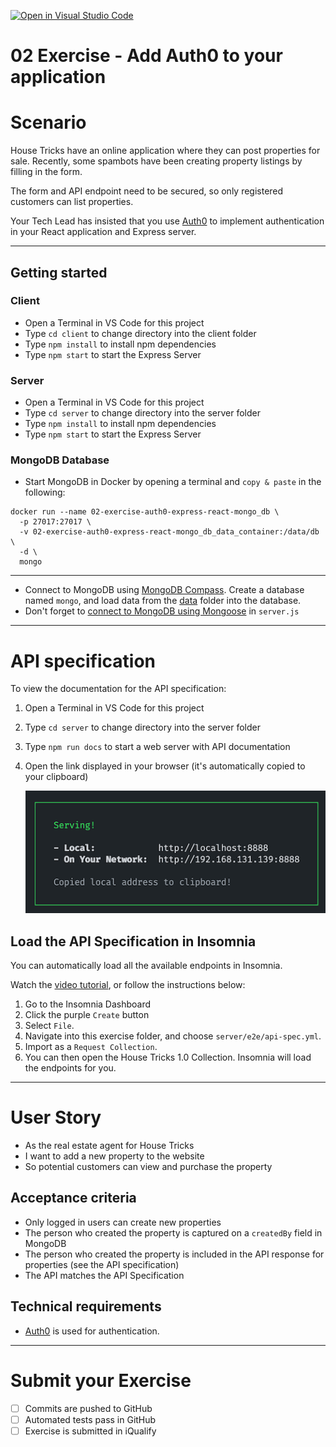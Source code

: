 [![Open in Visual Studio Code](https://classroom.github.com/assets/open-in-vscode-718a45dd9cf7e7f842a935f5ebbe5719a5e09af4491e668f4dbf3b35d5cca122.svg)](https://classroom.github.com/online_ide?assignment_repo_id=11565998&assignment_repo_type=AssignmentRepo)
# 02 Exercise - Add Auth0 to your application

# Scenario

House Tricks have an online application where they can post properties for sale. Recently, some spambots have been creating property listings by filling in the form.

The form and API endpoint need to be secured, so only registered customers can list properties.

Your Tech Lead has insisted that you use [Auth0](https://auth0.com/) to implement authentication in your React application and Express server.

---

## Getting started

### Client

- Open a Terminal in VS Code for this project
- Type `cd client` to change directory into the client folder
- Type `npm install` to install npm dependencies
- Type `npm start` to start the Express Server

### Server

- Open a Terminal in VS Code for this project
- Type `cd server` to change directory into the server folder
- Type `npm install` to install npm dependencies
- Type `npm start` to start the Express Server

### MongoDB Database


- Start MongoDB in Docker by opening a terminal and `copy & paste` in the following: 
```shell
docker run --name 02-exercise-auth0-express-react-mongo_db \
  -p 27017:27017 \
  -v 02-exercise-auth0-express-react-mongo_db_data_container:/data/db \
  -d \
  mongo
```

---
- Connect to MongoDB using [MongoDB Compass](https://www.mongodb.com/products/compass). Create a database named `mongo`, and load data from the [data](./data) folder into the database.
- Don't forget to [connect to MongoDB using Mongoose](https://mongoosejs.com/docs/connections.html) in `server.js`

---

# API specification

To view the documentation for the API specification:

1. Open a Terminal in VS Code for this project
2. Type `cd server` to change directory into the server folder
3. Type `npm run docs` to start a web server with API documentation
4. Open the link displayed in your browser (it's automatically copied to your clipboard)

   ![api docs](docs/api-docs.png)

## Load the API Specification in Insomnia

You can automatically load all the available endpoints in Insomnia.

Watch the [video tutorial](https://www.loom.com/share/dfaf8b47c6924f5ba04ce84dd1bdea1b), or follow the instructions below:

1. Go to the Insomnia Dashboard
2. Click the purple `Create` button
3. Select `File`.
4. Navigate into this exercise folder, and choose `server/e2e/api-spec.yml`.
5. Import as a `Request Collection`.
6. You can then open the House Tricks 1.0 Collection. Insomnia will load the endpoints for you.

---

# User Story

- As the real estate agent for House Tricks
- I want to add a new property to the website
- So potential customers can view and purchase the property

## Acceptance criteria

- Only logged in users can create new properties
- The person who created the property is captured on a `createdBy` field in MongoDB
- The person who created the property is included in the API response for properties (see the API specification)
- The API matches the API Specification

## Technical requirements

- [Auth0](https://auth0.com/) is used for authentication.

---

# Submit your Exercise

- [ ] Commits are pushed to GitHub
- [ ] Automated tests pass in GitHub
- [ ] Exercise is submitted in iQualify
